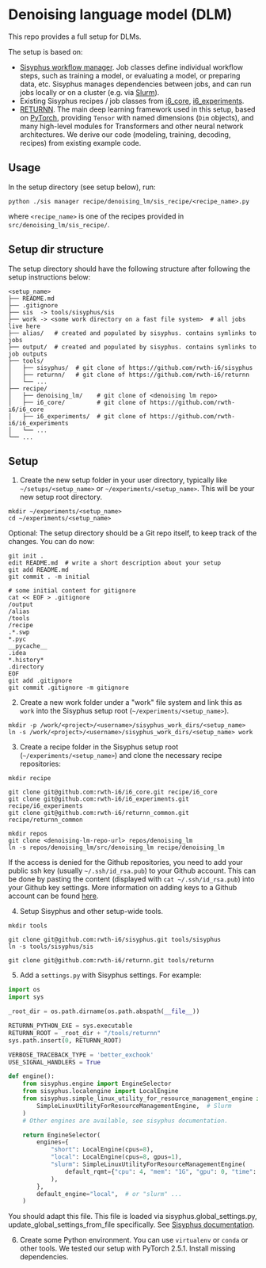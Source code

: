 # Denoising language model (DLM)

This repo provides a full setup for DLMs.

The setup is based on:

* [Sisyphus workflow manager](https://github.com/rwth-i6/sisyphus).
  Job classes define individual workflow steps, such as training a model, or evaluating a model,
  or preparing data, etc.
  Sisyphus manages dependencies between jobs, and can run jobs locally or on a cluster (e.g. via [Slurm](https://github.com/SchedMD/slurm)).
* Existing Sisyphus recipes / job classes from
  [i6_core](https://github.com/rwth-i6/i6_core),
  [i6_experiments](https://github.com/rwth-i6/i6_experiments).
* [RETURNN](https://github.com/rwth-i6/returnn).
  The main deep learning framework used in this setup,
  based on [PyTorch](https://pytorch.org/),
  providing `Tensor` with named dimensions (`Dim` objects),
  and many high-level modules for Transformers and other neural network architectures.
  We derive our code (modeling, training, decoding, recipes) from existing example code.


## Usage

In the setup directory (see setup below), run:

```shell
python ./sis manager recipe/denoising_lm/sis_recipe/<recipe_name>.py
```

where `<recipe_name>` is one of the recipes provided in `src/denoising_lm/sis_recipe/`.

## Setup dir structure

The setup directory should have the following structure after following the setup instructions below:

```text
<setup_name>
├── README.md
├── .gitignore
├── sis  -> tools/sisyphus/sis
├── work -> <some work directory on a fast file system>  # all jobs live here
├── alias/   # created and populated by sisyphus. contains symlinks to jobs
├── output/  # created and populated by sisyphus. contains symlinks to job outputs
├── tools/
│   ├── sisyphus/  # git clone of https://github.com/rwth-i6/sisyphus
│   ├── returnn/   # git clone of https://github.com/rwth-i6/returnn
│   └── ...
├── recipe/
│   ├── denoising_lm/    # git clone of <denoising lm repo>
│   ├── i6_core/         # git clone of https://github.com/rwth-i6/i6_core
│   ├── i6_experiments/  # git clone of https://github.com/rwth-i6/i6_experiments
│   └── ...
└── ...
```

## Setup

1. Create the new setup folder in your user directory, typically like `~/setups/<setup_name>` or `~/experiments/<setup_name>`. This will be your new setup root directory.
```shell
mkdir ~/experiments/<setup_name>
cd ~/experiments/<setup_name>
```

Optional: The setup directory should be a Git repo itself,
to keep track of the changes. You can do now:

```shell
git init .
edit README.md  # write a short description about your setup
git add README.md
git commit . -m initial

# some initial content for gitignore
cat << EOF > .gitignore
/output
/alias
/tools
/recipe
.*.swp
*.pyc
__pycache__
.idea
*.history*
.directory
EOF
git add .gitignore
git commit .gitignore -m gitignore
```

2. Create a new work folder under a "work" file system and link this as `work` into the Sisyphus setup root (`~/experiments/<setup_name>`).
```shell
mkdir -p /work/<project>/<username>/sisyphus_work_dirs/<setup_name>
ln -s /work/<project>/<username>/sisyphus_work_dirs/<setup_name> work
```

3. Create a recipe folder in the Sisyphus setup root (`~/experiments/<setup_name>`) and clone the necessary recipe repositories:
```shell
mkdir recipe

git clone git@github.com:rwth-i6/i6_core.git recipe/i6_core
git clone git@github.com:rwth-i6/i6_experiments.git recipe/i6_experiments
git clone git@github.com:rwth-i6/returnn_common.git recipe/returnn_common

mkdir repos
git clone <denoising-lm-repo-url> repos/denoising_lm
ln -s repos/denoising_lm/src/denoising_lm recipe/denoising_lm
```

If the access is denied for the Github repositories, you need to add your public ssh key (usually `~/.ssh/id_rsa.pub`) to your Github account.
This can be done by pasting the content (displayed with `cat ~/.ssh/id_rsa.pub`) into your Github key settings.
More information on adding keys to a Github account can be found [here](https://docs.github.com/en/github/authenticating-to-github/connecting-to-github-with-ssh/adding-a-new-ssh-key-to-your-github-account).

4. Setup Sisyphus and other setup-wide tools.

```shell
mkdir tools

git clone git@github.com:rwth-i6/sisyphus.git tools/sisyphus
ln -s tools/sisyphus/sis

git clone git@github.com:rwth-i6/returnn.git tools/returnn
```

5. Add a `settings.py` with Sisyphus settings. For example:

```python
import os
import sys

_root_dir = os.path.dirname(os.path.abspath(__file__))

RETURNN_PYTHON_EXE = sys.executable
RETURNN_ROOT = _root_dir + "/tools/returnn"
sys.path.insert(0, RETURNN_ROOT)

VERBOSE_TRACEBACK_TYPE = 'better_exchook'
USE_SIGNAL_HANDLERS = True

def engine():
    from sisyphus.engine import EngineSelector
    from sisyphus.localengine import LocalEngine
    from sisyphus.simple_linux_utility_for_resource_management_engine import (
        SimpleLinuxUtilityForResourceManagementEngine,  # Slurm
    )
    # Other engines are available, see sisyphus documentation.

    return EngineSelector(
        engines={
            "short": LocalEngine(cpus=8),
            "local": LocalEngine(cpus=8, gpus=1),
            "slurm": SimpleLinuxUtilityForResourceManagementEngine(
                default_rqmt={"cpu": 4, "mem": "1G", "gpu": 0, "time": 1}
            ),
        },
        default_engine="local",  # or "slurm" ...
    )

```

You should adapt this file.
This file is loaded via sisyphus.global_settings.py,
update_global_settings_from_file specifically.
See [Sisyphus documentation](https://sisyphus-workflow-manager.readthedocs.io/).

6. Create some Python environment.
You can use `virtualenv` or `conda` or other tools.
We tested our setup with PyTorch 2.5.1.
Install missing dependencies.
